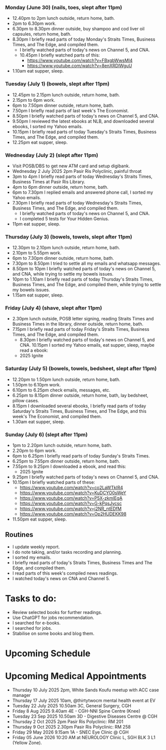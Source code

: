 ### Monday (June 30) (nails, toes, slept after 11pm)
- 12.40pm to 2pm lunch outside, return home, bath.
- 2pm to 6.30pm work.
- 6.30pm to 8.30pm dinner outside, buy shampoo and cod liver oil capsules, return home, bath.
- 8.30pm I briefly read parts of today Monday's Straits Times, Business Times, and The Edge, and compiled them.
    - I briefly watched parts of today's news on Channel 5, and CNA.
    - 10.45pm I briefly watched parts of this:
        - https://www.youtube.com/watch?v=FBxgbWwsMI4
        - https://www.youtube.com/watch?v=8enXRDlWguU
- 1.10am eat supper, sleep.

### Tuesday (July 1) (bowels, slept after 11pm)
- 12.45pm to 2.15pm lunch outside, return home, bath.
- 2.15pm to 6pm work.
- 6pm to 7.50pm dinner outside, return home, bath.
- 7.50pm I briefly read parts of last week's The Economist.
- 8.50pm I briefly watched parts of today's news on Channel 5, and CNA.
- 9.50pm I reviewed the latest ebooks at NLB, and downloaded several ebooks, I sorted my Yahoo emails.
- 10.15pm I briefly read parts of today Tuesday's Straits Times, Business Times, and The Edge, and compiled them.
- 12.25pm eat supper, sleep.

### Wednesday (July 2) (slept after 11pm)
- Visit POSB/DBS to get new ATM card and setup digibank.
- Wednesday 2 July 2025 2pm Pasir Ris Polyclinic, painful throat
- 3pm to 4pm I briefly read parts of today Wednesday's Straits Times, Business Times at Pasir Ris Library.
- 4pm to 6pm dinner outside, return home, bath.
- 6pm to 7.30pm I replied emails and answered phone call, I sorted my Yahoo emails.
- 7.30pm I briefly read parts of today Wednesday's Straits Times, Business Times, and The Edge, and compiled them.
    - I briefly watched parts of today's news on Channel 5, and CNA.
    - I completed 5 tests for Your Hidden Genius.
- 11pm eat supper, sleep.

### Thursday (July 3) (bowels, towels, slept after 11pm)
- 12.30pm to 2.10pm lunch outside, return home, bath.
- 2.10pm to 5.55pm work.
- 6pm to 7.30pm dinner outside, return home, bath.
- 7.30pm to 8.50pm I tried to settle all my emails and whatsapp messages.
- 8.50pm to 10pm I briefly watched parts of today's news on Channel 5, and CNA, while trying to settle my bowels issues.
- 10pm to 1.10am  I briefly read parts of today Thursday's Straits Times, Business Times, and The Edge, and compiled them, while trying to settle my bowels issues.
- 1.15am eat supper, sleep.

### Friday (July 4) (shave, slept after 11pm)
- 2.30pm lunch outside, POSB letter signing, reading Straits Times and Business Times in the library, dinner outside, return home, bath.
- 7.15pm I briefly read parts of today Friday's Straits Times, Business Times, and The Edge, and compiled them.
    - 8.30pm I briefly watched parts of today's news on Channel 5, and CNA.
10.15pm I sorted my Yahoo emails, eat supper, sleep, maybe read a ebook:
    - 2025 Ignite

### Saturday (July 5) (bowels, towels, bedsheet, slept after 11pm)
- 12.20pm to 1.50pm lunch outside, return home, bath.
- 1.50pm to 6.10pm work.
- 6.10pm to 6.25pm check emails, messages, etc.
- 6.25pm to 8.15pm dinner outside, return home, bath, lay bedsheet, pillow cases.
- 8.15pm I downloaded several ebooks, I briefly read parts of today Saturday's Straits Times, Business Times, and The Edge, and this week's The Economist, and compiled them.   
- 1.30am eat supper, sleep.

### Sunday (July 6) (slept after 11pm)
- 1pm to 2.20pm lunch outside, return home, bath.
- 2.20pm to 6pm work.
- 6pm to 6.25pm I briefly read parts of today Sunday's Straits Times.
- 6.25pm to 7.55pm dinner outside, return home, bath.
- 7.55pm to 9.25pm I downloaded a ebook, and read this:
    - 2025 Ignite
- 9.25pm I briefly watched parts of today's news on Channel 5, and CNA.
- 10.15pm I briefly watched parts of these:
    - https://www.youtube.com/watch?v=co2LaWTkIR4
    - https://www.youtube.com/watch?v=KuDCYO0sWeY
    - https://www.youtube.com/watch?v=P5X-zkmlEgA
    - https://www.youtube.com/watch?v=G-kPqsJycsc
    - https://www.youtube.com/watch?v=j2NR_ntEDfM
    - https://www.youtube.com/watch?v=Op2HUDEKK98
- 11.50pm eat supper, sleep.



## Routines
- I update weekly report.
- I do note taking, and/or tasks recording and planning.
- I sorted my emails.
- I briefly read parts of today's Straits Times, Business Times and The Edge, and compiled them.
- I read parts of this week's compiled news readings.
- I watched today's news on CNA and Channel 5.

# Tasks to do:
- Review selected books for further readings.
- Use ChatGPT for jobs recommendation.
- I searched for e-books.
- I searched for jobs.
- Stabilise on some books and blog them.

# Upcoming Schedule

# Upcoming Medical Appointments
- Thursday 10 July 2025 2pm, White Sands Koufu meetup with ACC case manager
- Thursday 17 July 2025 10am, @thirtytwocm mental health event at EV
- Tuesday 22 July 2025 10.50am 3C, General Surgery, CGH
- Friday 8 Aug 2025 9.40am 4E - CGH-NNI Spine Centre (Knee)
- Tuesday 23 Sep 2025 10.50am 3D - Digestive Diseases Centre @ CGH
- Thursday 2 Oct 2025 2pm Pasir Ris Polyclinic: RM 201
- Thursday 9 Oct 2025 2.30pm Pasir Ris Polyclinic: RM 258
- Friday 29 May 2026 9.15am 1A - SNEC Eye Clinic @ CGH
- Friday 05 June 2026 10:20 AM at NEUROLOGY Clinic L, SGH BLK 3 L1 (Yellow Zone).

